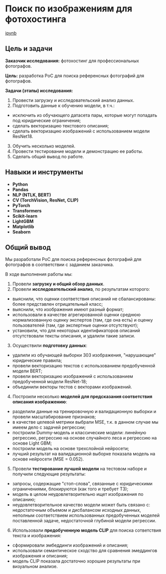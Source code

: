 # Поиск по изображениям для фотохостинга

[ipynb](image_search.ipynb)

## Цель и задачи

**Заказчик исследования:** фотохостинг для профессиональных фотографов.

**Цель:** разработка PoC для поиска референсных фотографий для фотографов.

**Задачи (этапы) исследования:**
1. Провести загрузку и исследовательский анализ данных.
2. Подготовить данные к обучению модели, в т.ч.:
- исключить из обучающего датасета пары, которые могут попадать под юридические ограничения;
- сделать векторизацию текстового описания;
- сделать векторизацию изображений с использованием модели ResNet18.
3. Обучить несколько моделей.
4. Провести тестирование модели и демонстрацию ее работы.
5. Сделать общий вывод по работе.

## Навыки и инструменты

- **Python**
- **Pandas**
- **NLP (NTLK, BERT)**
- **CV (TorchVision, ResNet, CLIP)**
- **PyTorch**
- **Transformers**
- **Scikit-learn**
- **LightGBM**
- **Matplotlib**
- **Seaborn**

## Общий вывод

Мы разработали PoC для поиска референсных фотографий для фотографов в соответствии с заданием заказчика.

В ходе выполнения работы мы:
1. Провели **загрузку и общий обзор данных**.
2. Провели **исследовательский анализ**, по результатам которого:
- выяснили, что оценки соответствия описаний не сбалансированы: более представлен отрицательный класс;
- выяснили, что изображения имеют разный формат;
- использовали в качестве агрегированной оценки среднюю нормализованную оценку экспертов (там, где она есть) и оценку пользователей (там, где экспертные оценки отсутствуют);
- установили, что для некоторых идентификаторов описаний отсутствовали тексты описания, и удалили такие записи.
3. Осуществили **подготовку данных**:
- удалили из обучающей выборки 303 изображения, "нарушающие" юридические правила;
- провели векторизацию текстов с использованием предобученной модели BERT;
- провели векторизацию изображений с использованием предобученной модели ResNet-18;
- объединили векторы тестов с векторами изображений.
4. Построили несколько **моделей для предсказания соответствия описания изображению**:
- разделили данные на тренировочную и валидационную выборки и провели масштабирование признаков;
- в качестве целевой метрики выбрали MSE, т.к. в данном случае мы имеем дело с задачей регрессии;
- построили Dummy-модель и классические модели: линейную регрессию, регрессию на основе случайного леса и регрессию на основе Light GBM;
- построили модель на основе трехслойной нейросети;
- лучший результат на валидационной выборке показала модель на основе нейросети (MSE = 0.052).
5. Провели **тестирование лучшей модели** на тестовом наборе и получили следующие результаты:
- запросы, содержащие "стоп-слова", связанные с юридическими ограничениями, блокируются (как того и требует ТЗ);
- модель в целом неудовлетворительно ищет изображения по описанию;
- неудовлетворительное качество модели  может быть связано с: недостаточным объемом и дисбалансом исходных данных, неполным соответствием использованных предобученных моделей поставленной задаче, недостаточной глубиной модели регрессии.
6. Использовали **предобученную модель CLIP** для поиска сответствия текста и изображения:
- сформировали эмбеддинги изображений и описания;
- использовали семантическое сходство для сравнения эмеддингов изображения и описания;
- модель CLIP показала достаточно хорошие результаты при визуальном анализе.
